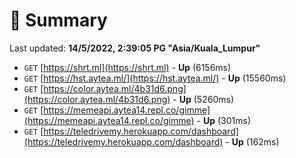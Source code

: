 # 📖 Summary
Last updated: **14/5/2022, 2:39:05 PG "Asia/Kuala_Lumpur"**

- `GET` [https://shrt.ml](https://shrt.ml) - **Up** (6156ms)
- `GET` [https://hst.aytea.ml/](https://hst.aytea.ml/) - **Up** (15560ms)
- `GET` [https://color.aytea.ml/4b31d6.png](https://color.aytea.ml/4b31d6.png) - **Up** (5260ms)
- `GET` [https://memeapi.aytea14.repl.co/gimme](https://memeapi.aytea14.repl.co/gimme) - **Up** (301ms)
- `GET` [https://teledrivemy.herokuapp.com/dashboard](https://teledrivemy.herokuapp.com/dashboard) - **Up** (162ms)
